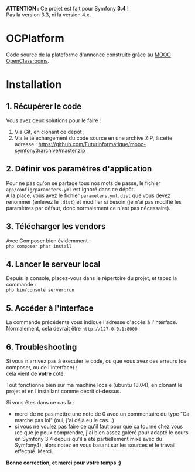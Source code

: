**ATTENTION :** Ce projet est fait pour Symfony **3.4** !  
Pas la version 3.3, ni la version 4.x.


# OCPlatform
Code source de la plateforme d'annonce construite grâce au [MOOC OpenClassrooms](https://openclassrooms.com/fr/courses/3619856-developpez-votre-site-web-avec-le-framework-symfony).

# Installation
## 1. Récupérer le code
Vous avez deux solutions pour le faire :

1. Via Git, en clonant ce dépôt ;
2. Via le téléchargement du code source en une archive ZIP, à cette adresse : https://github.com/FuturInformatique/mooc-symfony3/archive/master.zip

## 2. Définir vos paramètres d'application
Pour ne pas qu'on se partage tous nos mots de passe, le fichier `app/config/parameters.yml` est ignoré dans ce dépôt.  
A la place, vous avez le fichier `parameters.yml.dist` que vous devez renommer (enlevez le `.dist`) et modifier si besoin (je n'ai pas modifié les paramètres par défaut, donc normalement ce n'est pas nécessaire).

## 3. Télécharger les vendors
Avec Composer bien évidemment :  
```php composer.phar install```
  
## 4. Lancer le serveur local
Depuis la console, placez-vous dans le répertoire du projet, et tapez la commande :  
```php bin/console server:run```

## 5. Accéder à l'interface
La commande précédente vous indique l'adresse d'accès à l'interface.  
Normalement, cela devrait être ```http://127.0.0.1:8000```

## 6. Troubleshooting

Si vous n'arrivez pas à éxecuter le code, ou que vous avez des erreurs (de composer, ou de l'interface) :  
cela vient de **votre** côté.  

Tout fonctionne bien sur ma machine locale (ubuntu 18.04), en clonant le projet et en l'installant comme décrit ci-dessus.  

Si vous êtes dans ce cas là :  
- merci de ne pas mettre une note de 0 avec un commentaire du type "Ca marche pas lol" (oui, j'ai déjà eu le cas...)
- si vous ne voulez pas faire ce qu'il faut pour que ca tourne chez vous (ce que je peux comprendre, j'ai bien assez galéré pour adapté le cours en Symfony 3.4 depuis qu'il a été partiellement mixé avec du Symfony4), alors notez en vous basant sur les sources et le travail effectué. Merci.

**Bonne correction, et merci pour votre temps :)**
